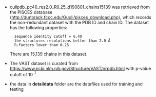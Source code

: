 
* cullpdb_pc40_res2.0_R0.25_d190801_chains15139 was retrieved from the PISCES database (http://dunbrack.fccc.edu/Guoli/pisces_download.php), which records the non-redundant dataset with the PDB ID and chain ID. 
  The dataset has the following properties:
  ```
    sequence identity cutoff = 0.40
    the structures resolutions better than 2.0 Å
    R-factors lower than 0.25
  ```
  There are 15,139 chains in this dataset.
  
* The VAST dataset is curated from https://www.ncbi.nlm.nih.gov/Structure/VAST/nrpdb.html with p-value cutoff of 10<sup>-7</sup>.

* the data in **detaildata** folder are the datafiles used for training and testing   

  
